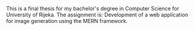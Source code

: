 This is a final thesis for my bachelor's degree in Computer Science for University of Rijeka. The assignment is: Development of a web application for image generation using the MERN framework.
